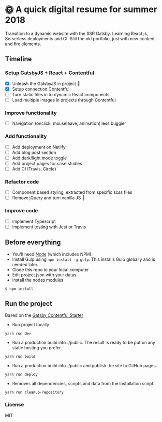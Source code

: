 # 🌞 A quick digital resume for summer 2018

Transition to a dynamic website with the SSR Gatsby. Learning React.js, Serverless deployments and CI. Still the old portfolio, just with new content and fire elements.

## Timeline

### Setup GatsbyJS + React + Contentful

- [x] Unleash the GatsbyJS in project 🚀
- [x] Setup connection Contentful
- [ ] Turn static files in to dynamic React components
- [ ] Load multiple images in projects through Contentful

### Improve functionality

- [ ] Navigation (onclick, mouseleave, animation) less buggier

### Add functionality

- [ ] Add deployment on Netlify
- [ ] Add blog post section
- [ ] Add dark/light mode [toggle](https://codepen.io/danoszz/pen/JwKPyR)
- [ ] Add project pages for case studies
- [ ] Add CI (Travis, Circle)

### Refactor code

- [ ] Component based styling, extracted from specific scss files
- [ ] Remove jQuery and turn vanilla JS 🍦

### Improve code

- [ ] Implement Typescript
- [ ] Implement testing with Jest or Travis

## Before everything

- You'll need [Node](https://nodejs.org/) (which includes NPM).
- Install Gulp using `npm install -g gulp`. This installs Gulp globally and is needed later.
- Clone this repo to your local computer
- Edit project.json with your datas
- Install the nodes modules

```shell
$ npm install
```

## Run the project

Based on the [Gatsby Contentful Starter](https://github.com/contentful-userland/gatsby-contentful-starter)

- Run project locally

```shell
yarn run dev
```

- Run a production build into ./public. The result is ready to be put on any static hosting you prefer.

```shell
yarn run build
```

- Run a production build into ./public and publish the site to GitHub pages.

```shell
yarn run deploy
```

- Removes all dependencies, scripts and data from the installation script.

```shell
yarn run cleanup-repository
```

### License

MIT
